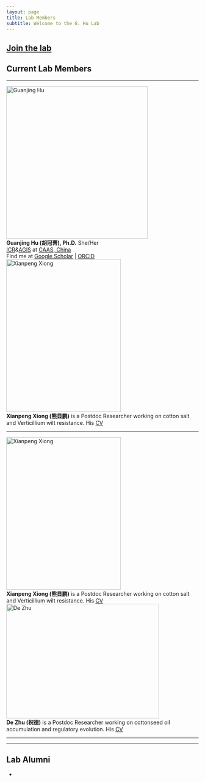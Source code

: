 ```yaml
---
layout: page
title: Lab Members
subtitle: Welcome to the G. Hu Lab
---
```



## [Join the lab](/positions)

## Current Lab Members

-----

<div class="responsive">
  <div class="img">
    <a target="_blank">
      <img src="/img/profile.jpg" alt="Guanjing Hu" width="370" height="400" >
    </a>
  </div>
</div>

<div class="responsive">
<b>Guanjing Hu (胡冠菁), Ph.D.</b> She/Her
<br><a href="http://cri.caas.cn/en/aboutccri/index.htm">ICR</a>&<a href="http://agis.caas.cn/en/research/principalinvestigator/253199.htm">AGIS</a> at <a href="http://www.caas.cn/en/">CAAS, China</a>
<br>Find me at <a href="https://www.researchgate.net/profile/Guanjing-Hu>ResearchGate</a> | <a href="https://scholar.google.com/citations?user=6PMcbdoAAAAJ&hl=en>Google Scholar</a> | <a href="https://orcid.org/0000-0001-8552-7394">ORCID</a> 
</div>

<div class="responsive">
  <div class="img">
    <a target="_blank">
      <img src="/img/xxp.jpg" alt="Xianpeng Xiong" width="300" height="400">
    </a>
  </div>
</div>

<div class="responsive">
<b>Xianpeng Xiong (熊显鹏)</b> is a Postdoc Researcher working on cotton salt and Verticillium wilt resistance. His <a href="/CV_xxiong.pdf">CV</a>
</div>

<div class="clearfix"></div>

------------

<div class="responsive">
  <div class="img">
    <a target="_blank">
      <img src="/img/xxp.jpg" alt="Xianpeng Xiong" width="300" height="400">
    </a>
  </div>
</div>

<div class="responsive">
<b>Xianpeng Xiong (熊显鹏)</b> is a Postdoc Researcher working on cotton salt and Verticillium wilt resistance. His <a href="/CV_xxiong.pdf">CV</a>
</div>

<div class="responsive">
  <div class="img">
    <a target="_blank">
      <img src="/img/zd.jpg" alt="De Zhu" width="400" height="300">
    </a>
  </div>
</div>

<div class="responsive">
<b>De Zhu (祝德)</b> is a Postdoc Researcher working on cottonseed oil accumulation and regulatory evolution. His <a href="/CV_dzhu.pdf">CV</a>
</div>

<div class="clearfix"></div>

------------

-------------------------

## Lab Alumni

- 
